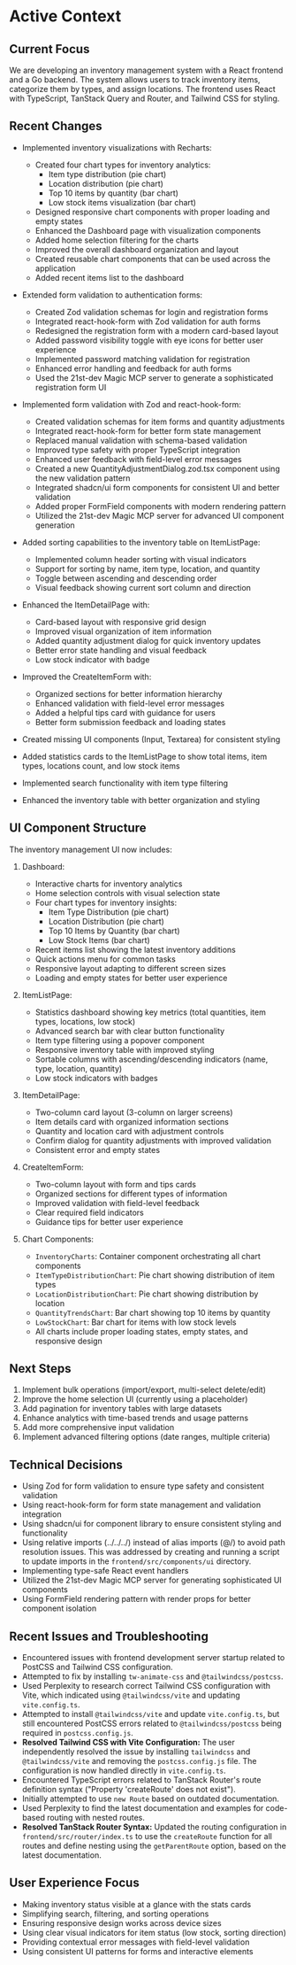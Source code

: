 # Active Context

## Current Focus

We are developing an inventory management system with a React frontend and a Go backend. The system allows users to track inventory items, categorize them by types, and assign locations. The frontend uses React with TypeScript, TanStack Query and Router, and Tailwind CSS for styling.

## Recent Changes

- Implemented inventory visualizations with Recharts:

  - Created four chart types for inventory analytics:
    - Item type distribution (pie chart)
    - Location distribution (pie chart)
    - Top 10 items by quantity (bar chart)
    - Low stock items visualization (bar chart)
  - Designed responsive chart components with proper loading and empty states
  - Enhanced the Dashboard page with visualization components
  - Added home selection filtering for the charts
  - Improved the overall dashboard organization and layout
  - Created reusable chart components that can be used across the application
  - Added recent items list to the dashboard

- Extended form validation to authentication forms:

  - Created Zod validation schemas for login and registration forms
  - Integrated react-hook-form with Zod validation for auth forms
  - Redesigned the registration form with a modern card-based layout
  - Added password visibility toggle with eye icons for better user experience
  - Implemented password matching validation for registration
  - Enhanced error handling and feedback for auth forms
  - Used the 21st-dev Magic MCP server to generate a sophisticated registration form UI

- Implemented form validation with Zod and react-hook-form:

  - Created validation schemas for item forms and quantity adjustments
  - Integrated react-hook-form for better form state management
  - Replaced manual validation with schema-based validation
  - Improved type safety with proper TypeScript integration
  - Enhanced user feedback with field-level error messages
  - Created a new QuantityAdjustmentDialog.zod.tsx component using the new validation pattern
  - Integrated shadcn/ui form components for consistent UI and better validation
  - Added proper FormField components with modern rendering pattern
  - Utilized the 21st-dev Magic MCP server for advanced UI component generation

- Added sorting capabilities to the inventory table on ItemListPage:
  - Implemented column header sorting with visual indicators
  - Support for sorting by name, item type, location, and quantity
  - Toggle between ascending and descending order
  - Visual feedback showing current sort column and direction
- Enhanced the ItemDetailPage with:
  - Card-based layout with responsive grid design
  - Improved visual organization of item information
  - Added quantity adjustment dialog for quick inventory updates
  - Better error state handling and visual feedback
  - Low stock indicator with badge
- Improved the CreateItemForm with:
  - Organized sections for better information hierarchy
  - Enhanced validation with field-level error messages
  - Added a helpful tips card with guidance for users
  - Better form submission feedback and loading states
- Created missing UI components (Input, Textarea) for consistent styling
- Added statistics cards to the ItemListPage to show total items, item types, locations count, and low stock items
- Implemented search functionality with item type filtering
- Enhanced the inventory table with better organization and styling

## UI Component Structure

The inventory management UI now includes:

1. Dashboard:

   - Interactive charts for inventory analytics
   - Home selection controls with visual selection state
   - Four chart types for inventory insights:
     - Item Type Distribution (pie chart)
     - Location Distribution (pie chart)
     - Top 10 Items by Quantity (bar chart)
     - Low Stock Items (bar chart)
   - Recent items list showing the latest inventory additions
   - Quick actions menu for common tasks
   - Responsive layout adapting to different screen sizes
   - Loading and empty states for better user experience

2. ItemListPage:

   - Statistics dashboard showing key metrics (total quantities, item types, locations, low stock)
   - Advanced search bar with clear button functionality
   - Item type filtering using a popover component
   - Responsive inventory table with improved styling
   - Sortable columns with ascending/descending indicators (name, type, location, quantity)
   - Low stock indicators with badges

3. ItemDetailPage:

   - Two-column card layout (3-column on larger screens)
   - Item details card with organized information sections
   - Quantity and location card with adjustment controls
   - Confirm dialog for quantity adjustments with improved validation
   - Consistent error and empty states

4. CreateItemForm:
   - Two-column layout with form and tips cards
   - Organized sections for different types of information
   - Improved validation with field-level feedback
   - Clear required field indicators
   - Guidance tips for better user experience
5. Chart Components:
   - `InventoryCharts`: Container component orchestrating all chart components
   - `ItemTypeDistributionChart`: Pie chart showing distribution of item types
   - `LocationDistributionChart`: Pie chart showing distribution by location
   - `QuantityTrendsChart`: Bar chart showing top 10 items by quantity
   - `LowStockChart`: Bar chart for items with low stock levels
   - All charts include proper loading states, empty states, and responsive design

## Next Steps

1. Implement bulk operations (import/export, multi-select delete/edit)
2. Improve the home selection UI (currently using a placeholder)
3. Add pagination for inventory tables with large datasets
4. Enhance analytics with time-based trends and usage patterns
5. Add more comprehensive input validation
6. Implement advanced filtering options (date ranges, multiple criteria)

## Technical Decisions

- Using Zod for form validation to ensure type safety and consistent validation
- Using react-hook-form for form state management and validation integration
- Using shadcn/ui for component library to ensure consistent styling and functionality
- Using relative imports (../../../) instead of alias imports (@/) to avoid path resolution issues. This was addressed by creating and running a script to update imports in the `frontend/src/components/ui` directory.
- Implementing type-safe React event handlers
- Utilized the 21st-dev Magic MCP server for generating sophisticated UI components
- Using FormField rendering pattern with render props for better component isolation

## Recent Issues and Troubleshooting

- Encountered issues with frontend development server startup related to PostCSS and Tailwind CSS configuration.
- Attempted to fix by installing `tw-animate-css` and `@tailwindcss/postcss`.
- Used Perplexity to research correct Tailwind CSS configuration with Vite, which indicated using `@tailwindcss/vite` and updating `vite.config.ts`.
- Attempted to install `@tailwindcss/vite` and update `vite.config.ts`, but still encountered PostCSS errors related to `@tailwindcss/postcss` being required in `postcss.config.js`.
- **Resolved Tailwind CSS with Vite Configuration:** The user independently resolved the issue by installing `tailwindcss` and `@tailwindcss/vite` and removing the `postcss.config.js` file. The configuration is now handled directly in `vite.config.ts`.
- Encountered TypeScript errors related to TanStack Router's route definition syntax ("Property 'createRoute' does not exist").
- Initially attempted to use `new Route` based on outdated documentation.
- Used Perplexity to find the latest documentation and examples for code-based routing with nested routes.
- **Resolved TanStack Router Syntax:** Updated the routing configuration in `frontend/src/router/index.ts` to use the `createRoute` function for all routes and define nesting using the `getParentRoute` option, based on the latest documentation.

## User Experience Focus

- Making inventory status visible at a glance with the stats cards
- Simplifying search, filtering, and sorting operations
- Ensuring responsive design works across device sizes
- Using clear visual indicators for item status (low stock, sorting direction)
- Providing contextual error messages with field-level validation
- Using consistent UI patterns for forms and interactive elements
